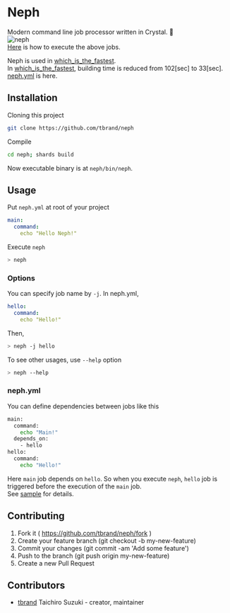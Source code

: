 # Neph

Modern command line job processor written in Crystal. :rocket:  
![neph](https://cloud.githubusercontent.com/assets/3483230/25742195/56b558c6-31c9-11e7-88d2-a8cd91558293.gif)  
[Here](https://github.com/tbrand/neph/blob/master/sample/neph.yml) is how to execute the above jobs.  

Neph is used in [which_is_the_fastest](https://github.com/tbrand/which_is_the_fastest).  
In [which_is_the_fastest](https://github.com/tbrand/which_is_the_fastest), building time is reduced from 102[sec] to 33[sec].  
[neph.yml](https://github.com/tbrand/which_is_the_fastest/blob/master/neph.yml) is here.

## Installation

Cloning this project
```bash
git clone https://github.com/tbrand/neph
```

Compile
```bash
cd neph; shards build
```

Now executable binary is at `neph/bin/neph`.

## Usage

Put `neph.yml` at root of your project
```yaml
main:
  command:
    echo "Hello Neph!"
```

Execute `neph`
```bash
> neph
```

### Options

You can specify job name by `-j`. In neph.yml,
```yaml
hello:
  command:
    echo "Hello!"
```
Then,
```bash
> neph -j hello
```

To see other usages, use `--help` option
```bash
> neph --help
```

### neph.yml

You can define dependencies between jobs like this
```bash
main:
  command:
    echo "Main!"
  depends_on:
    - hello
hello:
  command:
    echo "Hello!"
```

Here `main` job depends on `hello`. So when you execute `neph`, `hello` job is triggered before the execution of the `main` job.  
See [sample](https://github.com/tbrand/neph/blob/master/sample/neph.yml) for details.

## Contributing

1. Fork it ( https://github.com/tbrand/neph/fork )
2. Create your feature branch (git checkout -b my-new-feature)
3. Commit your changes (git commit -am 'Add some feature')
4. Push to the branch (git push origin my-new-feature)
5. Create a new Pull Request

## Contributors

- [tbrand](https://github.com/tbrand) Taichiro Suzuki - creator, maintainer
